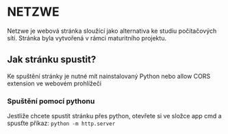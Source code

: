 # NETZWE
Netzwe je webová stránka sloužící jako alternativa ke studiu počítačových sítí.
Stránka byla vytvořená v rámci maturitního projektu.

## Jak stránku spustit?
Ke spuštění stránky je nutné mít nainstalovaný Python nebo allow CORS extension ve webovém prohlížeči

### Spuštění pomocí pythonu
Jestliže chcete spustit stránku přes python, otevřete si ve složce app cmd a spusťte příkaz:
`python -m http.server`
